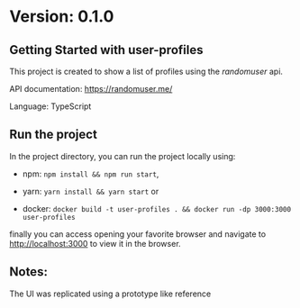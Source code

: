 # Version: 0.1.0
## Getting Started with user-profiles

This project is created to show a list of profiles using the *randomuser* api.

API documentation: https://randomuser.me/

Language: TypeScript

## Run the project

In the project directory, you can run the project locally using:

 * npm: `npm install && npm run start`,


 * yarn: `yarn install && yarn start` or


 * docker: `docker build -t user-profiles . && docker run -dp 3000:3000 user-profiles`

finally you can access opening your favorite browser and navigate to [http://localhost:3000](http://localhost:3000) to view it in the browser.

## Notes:

  The UI was replicated using a prototype like reference
